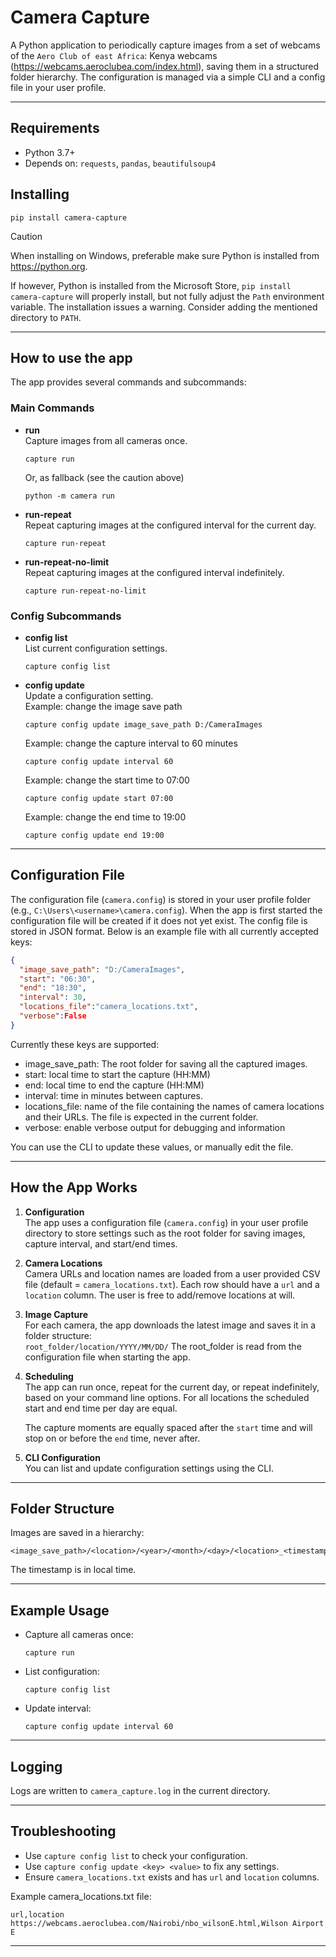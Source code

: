 # Camera Capture

A Python application to periodically capture images from a set of webcams of the `Aero Club of east Africa`: Kenya webcams (https://webcams.aeroclubea.com/index.html), saving them in a structured folder hierarchy. The configuration is managed via a simple CLI and a config file in your user profile.

---

## Requirements

- Python 3.7+
- Depends on: `requests`, `pandas`, `beautifulsoup4`

## Installing

```
pip install camera-capture
```

> [!CAUTION]
>
> When installing on Windows, preferable make sure Python is installed from https://python.org.
>
> If however, Python is installed from the Microsoft Store, `pip install camera-capture` will properly install, but not fully adjust the `Path` environment variable.
> The installation issues a warning. Consider adding the mentioned directory to `PATH`.

---

## How to use the app

The app provides several commands and subcommands:

### Main Commands

- **run**  
  Capture images from all cameras once.

  ```
  capture run
  ```

  Or, as fallback (see the caution above)

  ```
  python -m camera run
  ```

- **run-repeat**  
  Repeat capturing images at the configured interval for the current day.

  ```
  capture run-repeat
  ```

- **run-repeat-no-limit**  
  Repeat capturing images at the configured interval indefinitely.
  ```
  capture run-repeat-no-limit
  ```

### Config Subcommands

- **config list**  
  List current configuration settings.

  ```
  capture config list
  ```

- **config update <key> <value>**  
  Update a configuration setting.  
  Example: change the image save path
  ```
  capture config update image_save_path D:/CameraImages
  ```
  Example: change the capture interval to 60 minutes
  ```
  capture config update interval 60
  ```
  Example: change the start time to 07:00
  ```
  capture config update start 07:00
  ```
  Example: change the end time to 19:00
  ```
  capture config update end 19:00
  ```

---

## Configuration File

The configuration file (`camera.config`) is stored in your user profile folder (e.g., `C:\Users\<username>\camera.config`).
When the app is first started the configuration file will be created if it does not yet exist.
The config file is stored in JSON format. Below is an example file with all currently accepted keys:

```json
{
  "image_save_path": "D:/CameraImages",
  "start": "06:30",
  "end": "18:30",
  "interval": 30,
  "locations_file":"camera_locations.txt",
  "verbose":False
}
```

Currently these keys are supported:

- image_save_path: The root folder for saving all the captured images.
- start: local time to start the capture (HH:MM)
- end: local time to end the capture (HH:MM)
- interval: time in minutes between captures.
- locations_file: name of the file containing the names of camera locations and their URLs. The file is expected in the current folder.
- verbose: enable verbose output for debugging and information

You can use the CLI to update these values, or manually edit the file.

---

## How the App Works

1. **Configuration**  
   The app uses a configuration file (`camera.config`) in your user profile directory to store settings such as the root folder for saving images, capture interval, and start/end times.

2. **Camera Locations**  
   Camera URLs and location names are loaded from a user provided CSV file (default = `camera_locations.txt`). Each row should have a `url` and a `location` column. The user is free to add/remove locations at will.

3. **Image Capture**  
   For each camera, the app downloads the latest image and saves it in a folder structure:  
   `root_folder/location/YYYY/MM/DD/`
   The root_folder is read from the configuration file when starting the app.

4. **Scheduling**  
   The app can run once, repeat for the current day, or repeat indefinitely, based on your command line options. For all locations the scheduled start and end time per day are equal.

   The capture moments are equally spaced after the `start` time and will stop
   on or before the `end` time, never after.

5. **CLI Configuration**  
   You can list and update configuration settings using the CLI.

---

## Folder Structure

Images are saved in a hierarchy:

```
<image_save_path>/<location>/<year>/<month>/<day>/<location>_<timestamp>.jpg
```

The timestamp is in local time.

---

## Example Usage

- Capture all cameras once:

  ```
  capture run
  ```

- List configuration:

  ```
  capture config list
  ```

- Update interval:
  ```
  capture config update interval 60
  ```

---

## Logging

Logs are written to `camera_capture.log` in the current directory.

---

## Troubleshooting

- Use `capture config list` to check your configuration.
- Use `capture config update <key> <value>` to fix any settings.
- Ensure `camera_locations.txt` exists and has `url` and `location` columns.

Example camera_locations.txt file:

```
url,location
https://webcams.aeroclubea.com/Nairobi/nbo_wilsonE.html,Wilson Airport E
```

---
